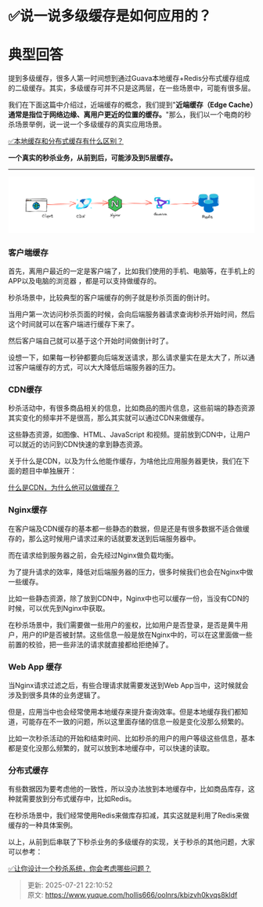 # ✅说一说多级缓存是如何应用的？

# 典型回答


提到多级缓存，很多人第一时间想到通过Guava本地缓存+Redis分布式缓存组成的二级缓存。其实，多级缓存可并不只是这两层，在一些场景中，可能有很多层。



我们在下面这篇中介绍过，近端缓存的概念，我们提到"**近端缓存（Edge Cache）通常是指位于网络边缘、离用户更近的位置的缓存。**"那么，我们以一个电商的秒杀场景举例，说一说一个多级缓存的真实应用场景。



[✅本地缓存和分布式缓存有什么区别？](https://www.yuque.com/hollis666/oolnrs/uos1kv2304qo6ax1)



**一个真实的秒杀业务，从前到后，可能涉及到5层缓存。**

****

![1685247046917-ffecd927-b27d-4cea-949a-feb093ad3a7c.png](./img/omN5zedfEnZngu7b/1685247046917-ffecd927-b27d-4cea-949a-feb093ad3a7c-619275.png)



### 客户端缓存


首先，离用户最近的一定是客户端了，比如我们使用的手机、电脑等，在手机上的APP以及电脑的浏览器 ，都是可以支持做缓存的。



秒杀场景中，比较典型的客户端缓存的例子就是秒杀页面的倒计时。



当用户第一次访问秒杀页面的时候，会向后端服务器请求查询秒杀开始时间，然后这个时间就可以在客户端进行缓存下来了。



然后客户端自己就可以基于这个开始时间做倒计时了。



设想一下，如果每一秒钟都要向后端发送请求，那么请求量实在是太大了，所以通过客户端缓存的方式，可以大大降低后端服务器的压力。

### CDN缓存


秒杀活动中，有很多商品相关的信息，比如商品的图片信息，这些前端的静态资源其实变化的频率并不是很高，那么其实就可以通过CDN来做缓存。



这些静态资源，如图像、HTML、JavaScript 和视频。提前放到CDN中，让用户可以就近的访问到CDN快速的拿到静态资源。



关于什么是CDN，以及为什么他能作缓存，为啥他比应用服务器更快，我们在下面的题目中单独展开：



[什么是CDN，为什么他可以做缓存？](https://www.yuque.com/hollis666/oolnrs/bztzrb0lz77vfpxf)



### Nginx缓存


在客户端及CDN缓存的基本都一些静态的数据，但是还是有很多数据不适合做缓存的，那么这时候用户请求过来的话就要发送到后端服务器中。



而在请求给到服务器之前，会先经过Nginx做负载均衡。



为了提升请求的效率，降低对后端服务器的压力，很多时候我们也会在Nginx中做一些缓存。



比如一些静态资源，除了放到CDN中，Nginx中也可以缓存一份，当没有CDN的时候，可以优先到Nginx中获取。



在秒杀场景中，我们需要做一些用户的鉴权，比如用户是否登录，是否是黄牛用户，用户的IP是否被封禁。这些信息一般是放在Nginx中的，可以在这里面做一些前置的校验，把一些非法的请求就直接都给拒绝掉了。



### Web App 缓存


当Nginx请求过滤之后，有些合理请求就需要发送到Web App当中，这时候就会涉及到很多具体的业务逻辑了。



但是，应用当中也会经常使用本地缓存来提升查询效率。但是本地缓存我们都知道，可能存在不一致的问题，所以这里面存储的信息一般是变化没那么频繁的。



比如一次秒杀活动的开始和结束时间、比如秒杀的用户的用户等级这些信息，基本都是变化没那么频繁的，就可以放到本地缓存中，可以快速的读取。



### 分布式缓存


有些数据因为要考虑他的一致性，所以没办法放到本地缓存中，比如商品库存，这种就需要放到分布式缓存中，比如Redis。



在秒杀场景中，我们经常使用Redis来做库存扣减，其实这就是利用了Redis来做缓存的一种具体案例。





以上，从前到后串联了下秒杀业务的多级缓存的实现，关于秒杀的其他问题，大家可以参考：



[✅让你设计一个秒杀系统，你会考虑哪些问题？](https://www.yuque.com/hollis666/oolnrs/lghq5y)



> 更新: 2025-07-21 22:10:52  
> 原文: <https://www.yuque.com/hollis666/oolnrs/kbizvh0kvqs8kldf>